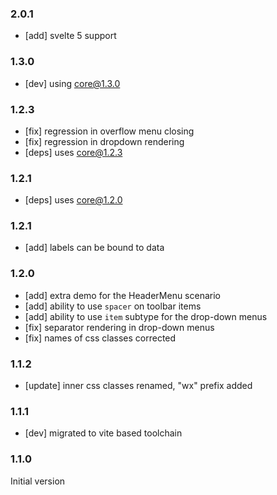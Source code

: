 ### 2.0.1

-   [add] svelte 5 support

### 1.3.0

-   [dev] using core@1.3.0

### 1.2.3

-   [fix] regression in overflow menu closing
-   [fix] regression in dropdown rendering
-   [deps] uses core@1.2.3

### 1.2.1

-   [deps] uses core@1.2.0

### 1.2.1

-   [add] labels can be bound to data

### 1.2.0

-   [add] extra demo for the HeaderMenu scenario
-   [add] ability to use `spacer` on toolbar items
-   [add] ability to use `item` subtype for the drop-down menus
-   [fix] separator rendering in drop-down menus
-   [fix] names of css classes corrected

### 1.1.2

-   [update] inner css classes renamed, "wx" prefix added

### 1.1.1

-   [dev] migrated to vite based toolchain

### 1.1.0

Initial version
